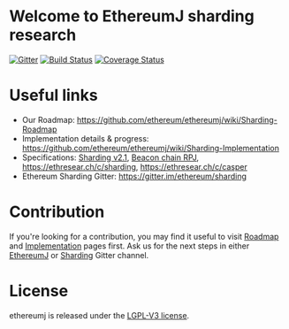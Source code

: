 # Welcome to EthereumJ sharding research

[![Gitter](https://badges.gitter.im/Join%20Chat.svg)](https://gitter.im/ethereum/ethereumj?utm_source=badge&utm_medium=badge&utm_campaign=pr-badge&utm_content=badge)
[![Build Status](https://travis-ci.org/ethereum/ethereumj.svg?branch=master)](https://travis-ci.org/ethereum/ethereumj)
[![Coverage Status](https://coveralls.io/repos/ethereum/ethereumj/badge.png?branch=master)](https://coveralls.io/r/ethereum/ethereumj?branch=master)

# Useful links
- Our Roadmap: https://github.com/ethereum/ethereumj/wiki/Sharding-Roadmap
- Implementation details & progress: https://github.com/ethereum/ethereumj/wiki/Sharding-Implementation
- Specifications: [Sharding v2.1](https://notes.ethereum.org/SCIg8AH5SA-O4C1G1LYZHQ?view), [Beacon chain RPJ](https://ethresear.ch/t/beacon-chain-casper-ffg-rpj-mini-spec/2760), https://ethresear.ch/c/sharding, https://ethresear.ch/c/casper
- Ethereum Sharding Gitter: https://gitter.im/ethereum/sharding

# Contribution
If you're looking for a contribution, you may find it useful to visit [Roadmap](https://github.com/ethereum/ethereumj/wiki/Sharding-Roadmap) and [Implementation](https://github.com/ethereum/ethereumj/wiki/Sharding-Implementation) pages first. Ask us for the next steps in either [EthereumJ](https://gitter.im/ethereum/ethereumj) or [Sharding](https://gitter.im/ethereum/sharding) Gitter channel.

# License
ethereumj is released under the [LGPL-V3 license](LICENSE).
